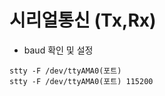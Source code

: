 # 시리얼통신 (Tx,Rx)
  - baud 확인 및 설정
  ```
  stty -F /dev/ttyAMA0(포트) 
  stty -F /dev/ttyAMA0(포트) 115200
  ```
  

